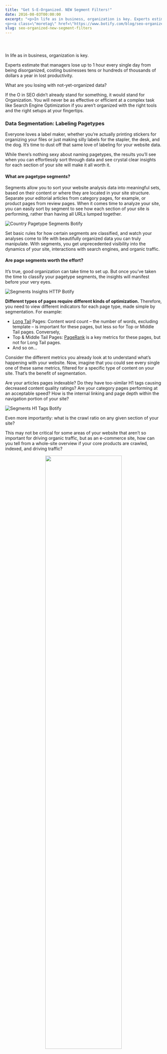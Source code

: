 ```yaml
---
title: "Get S-E-Organized. NEW Segment Filters!"
date: 2016-08-03T00:00:00
excerpt: "<p>In life as in business, organization is key. Experts estimate that managers lose up to 1 hour every single day from being disorganized, costing businesses tens or hundreds of thousands of dollars a year in lost productivity. What are you losing with not-yet-organized data? If the O in SEO didn&#8217;t already stand for something, it&hellip; </p>
<p><a class=\"moretag\" href=\"https://www.botify.com/blog/seo-organized-new-segment-filters\">Read the full article</a></p>"
slug: seo-organized-new-segment-filters
---
```


<header class="text-center"></header>
<p>In life as in business, organization is key.</p>
<p>Experts estimate that managers lose up to 1 hour every single day from being disorganized, costing businesses tens or hundreds of thousands of dollars a year in lost productivity.</p>
<p>What are you losing with not-yet-organized data?</p>
<p>If the O in SEO didn&#8217;t already stand for something, it would stand for Organization. You will never be as effective or efficient at a complex task like Search Engine Optimization if you aren&#8217;t organized with the right tools and the right setups at your fingertips.</p>
<h3 id="data-segmentation-labeling-pagetypes">Data Segmentation: Labeling Pagetypes</h3>
<p>Everyone loves a label maker, whether you&#8217;re actually printing stickers for organizing your files or just making silly labels for the stapler, the desk, and the dog. It&#8217;s time to dust off that same love of labeling for your website data.</p>
<p>While there&#8217;s nothing sexy about naming pagetypes, the results you&#8217;ll see when you can effortlessly sort through data and see crystal clear insights for each section of your site will make it all worth it.</p>
<h4 id="what-are-pagetype-segments-">What are pagetype segments?</h4>
<p>Segments allow you to sort your website analysis data into meaningful sets, based on their content or where they are located in your site structure. Separate your editorial articles from category pages, for example, or product pages from review pages. When it comes time to analyze your site, you can easily sort by segment to see how each section of your site is performing, rather than having all URLs lumped together.</p>
<p><img decoding="async" src="https://gm01botify.wpengine.com/wp-content/uploads/2020/01/20160803_045537_Country_Pagetype_Segments_Botify.png" alt="Country Pagetype Segments Botify" /></p>
<p>Set basic rules for how certain segments are classified, and watch your analyses come to life with beautifully organized data you can truly manipulate. With segments, you get unprecedented visibility into the dynamics of your site, interactions with search engines, and organic traffic.</p>
<h4 id="are-page-segments-worth-the-effort-">Are page segments worth the effort?</h4>
<p>It&#8217;s true, good organization can take time to set up. But once you&#8217;ve taken the time to classify your pagetype segments, the insights will manifest before your very eyes.</p>
<p><img decoding="async" src="https://gm01botify.wpengine.com/wp-content/uploads/2020/01/20160803_045537_Segments_Insights_HTTP_Botify.png" alt="Segments Insights HTTP Botify" /></p>
<p><strong>Different types of pages require different kinds of optimization.</strong> Therefore, you need to view different indicators for each page type, made simple by segmentation. For example:</p>
<ul>
<li><a href="https://www.botify.com/learn/guides/keywords-head-terms-vs-long-tail" data-internallinksmanager029f6b8e52c="9" title="long tail keywords" target="_blank" rel="noopener">Long Tail</a> Pages: Content word count &#8211; the number of words, excluding template &#8211; is important for these pages, but less so for Top or Middle Tail pages. Conversely,</li>
<li>Top &amp; Middle Tail Pages: <a href="https://www.botify.com/learn/basics/pagerank" data-internallinksmanager029f6b8e52c="8" title="page rank" target="_blank" rel="noopener">PageRank</a> is a key metrics for these pages, but not for Long Tail pages.</li>
<li>And so on&#8230;</li>
</ul>
<p>Consider the different metrics you already look at to understand what&#8217;s happening with your website. Now, imagine that you could see every single one of these same metrics, filtered for a specific type of content on your site. That&#8217;s the benefit of segmentation.</p>
<p>Are your articles pages indexable? Do they have too-similar H1 tags causing decreased content quality ratings? Are your category pages performing at an acceptable speed? How is the internal linking and page depth within the navigation portion of your site?</p>
<p><img decoding="async" src="https://gm01botify.wpengine.com/wp-content/uploads/2020/01/20160803_045538_Segments_H1_Tags_Botify.png" alt="Segments H1 Tags Botify" /></p>
<p>Even more importantly: what is the crawl ratio on any given section of your site?</p>
<p>This may not be critical for some areas of your website that aren&#8217;t so important for driving organic traffic, but as an e-commerce site, how can you tell from a whole-site overview if your core products are crawled, indexed, and driving traffic?</p>
<p style="text-align: center;"><a href="https://gm01botify.wpengine.com/wp-content/uploads/2020/01/20160803_045538_Segments_Crawled_URLs_-_Botify.png" target="_blank" rel="noopener noreferrer"><img decoding="async" src="https://gm01botify.wpengine.com/wp-content/uploads/2020/01/20160803_045538_Segments_Crawled_URLs_-_Botify.png" width="70%" /></a></p>
<p>On top of honing in on indicators that are most relevant for each page segment, filtered views also offer better visualization of your data ideal for sharing. Segmented views of charts and graphs are far more meaningful which makes them perfect for communicating beyond your team to SEO outsiders &#8211; like your boss or the CEO &#8211; effectively.</p>
<p>Without the in-depth visibility gained through segmentation, you lose the ability to pinpoint the most impactful changes you can make to your site structure and content to drive the most organic traffic and, ultimately, increase revenue.</p>
<h3 id="did-you-know-botify-s-new-segment-filter-">Did you know? Botify&#8217;s new segment filter!</h3>
<p>And now, Botify has made it even easier to use your segments to filter reports to the exact view you need.</p>
<p>Select your segment(s) right from your dashboard view to apply pagetype filters. No more hassle of applying complex filter fields. Just click and watch dynamic filtering adapt your reports to provide exactly &#8211; and only &#8211; the insights you need.</p>
<p style="text-align: center;"><a href="https://gm01botify.wpengine.com/wp-content/uploads/2020/01/20160803_045538_Segments_Filter_New_Botify.png" target="_blank" rel="noopener noreferrer"><img decoding="async" src="https://gm01botify.wpengine.com/wp-content/uploads/2020/01/20160803_045538_Segments_Filter_New_Botify.png" width="70%" /></a></p>
<p>You can even select filters from a map view! And, if you already have filters selected, this new feature can combine your existing selections with your segment selection for even more precise reporting.</p>
